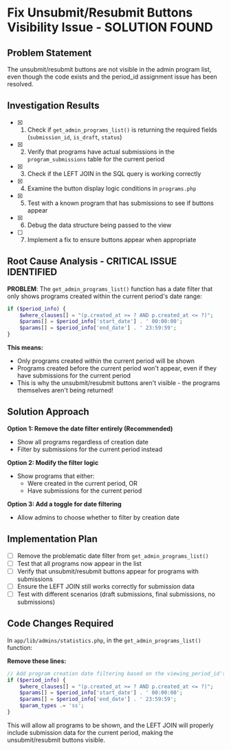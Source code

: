 # Fix Unsubmit/Resubmit Buttons Visibility Issue - SOLUTION FOUND

## Problem Statement
The unsubmit/resubmit buttons are not visible in the admin program list, even though the code exists and the period_id assignment issue has been resolved.

## Investigation Results

- [x] 1. Check if `get_admin_programs_list()` is returning the required fields (`submission_id`, `is_draft`, `status`)
- [x] 2. Verify that programs have actual submissions in the `program_submissions` table for the current period
- [x] 3. Check if the LEFT JOIN in the SQL query is working correctly
- [x] 4. Examine the button display logic conditions in `programs.php`
- [x] 5. Test with a known program that has submissions to see if buttons appear
- [x] 6. Debug the data structure being passed to the view
- [ ] 7. Implement a fix to ensure buttons appear when appropriate

## Root Cause Analysis - CRITICAL ISSUE IDENTIFIED

**PROBLEM**: The `get_admin_programs_list()` function has a date filter that only shows programs created within the current period's date range:

```php
if ($period_info) {
    $where_clauses[] = "(p.created_at >= ? AND p.created_at <= ?)";
    $params[] = $period_info['start_date'] . ' 00:00:00';
    $params[] = $period_info['end_date'] . ' 23:59:59';
}
```

**This means:**
- Only programs created within the current period will be shown
- Programs created before the current period won't appear, even if they have submissions for the current period
- This is why the unsubmit/resubmit buttons aren't visible - the programs themselves aren't being returned!

## Solution Approach

**Option 1: Remove the date filter entirely (Recommended)**
- Show all programs regardless of creation date
- Filter by submissions for the current period instead

**Option 2: Modify the filter logic**
- Show programs that either:
  - Were created in the current period, OR
  - Have submissions for the current period

**Option 3: Add a toggle for date filtering**
- Allow admins to choose whether to filter by creation date

## Implementation Plan

- [ ] Remove the problematic date filter from `get_admin_programs_list()`
- [ ] Test that all programs now appear in the list
- [ ] Verify that unsubmit/resubmit buttons appear for programs with submissions
- [ ] Ensure the LEFT JOIN still works correctly for submission data
- [ ] Test with different scenarios (draft submissions, final submissions, no submissions)

## Code Changes Required

In `app/lib/admins/statistics.php`, in the `get_admin_programs_list()` function:

**Remove these lines:**
```php
// Add program creation date filtering based on the viewing_period_id's start and end dates
if ($period_info) {
    $where_clauses[] = "(p.created_at >= ? AND p.created_at <= ?)";
    $params[] = $period_info['start_date'] . ' 00:00:00';
    $params[] = $period_info['end_date'] . ' 23:59:59';
    $param_types .= 'ss';
}
```

This will allow all programs to be shown, and the LEFT JOIN will properly include submission data for the current period, making the unsubmit/resubmit buttons visible.